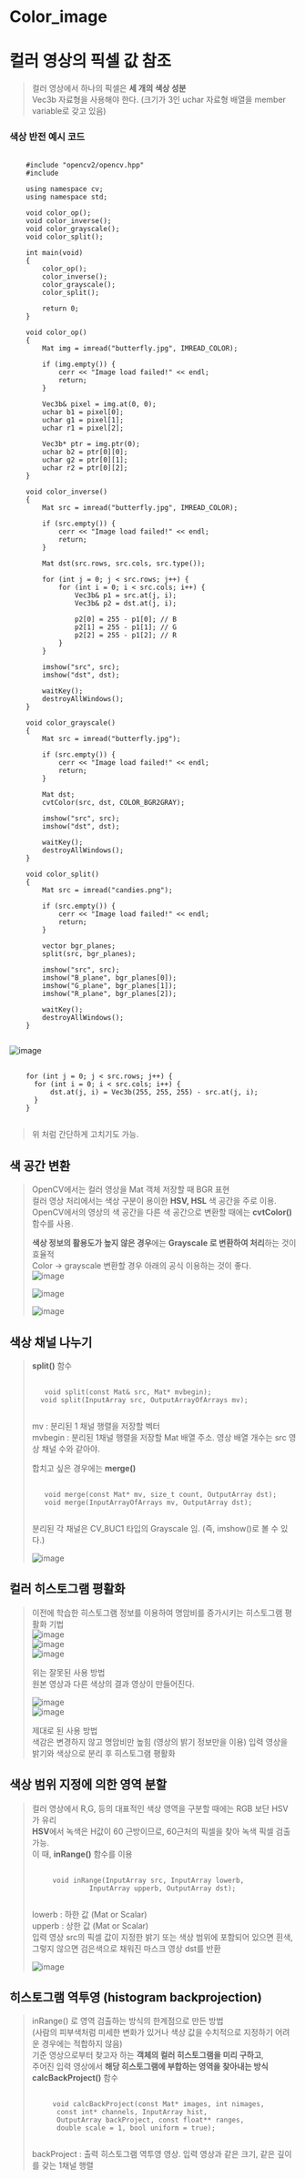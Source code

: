 Color_image 
===

# 컬러 영상의 픽셀 값 참조

> 컬러 영상에서 하나의 픽셀은 **세 개의 색상 성분** <br>
> Vec3b 자료형을 사용해야 한다. (크기가 3인 uchar 자료형 배열을 member variable로 갖고 있음) <br>

### 색상 반전 예시 코드
<pre>
  <code>
    #include "opencv2/opencv.hpp"
    #include <iostream>
    
    using namespace cv;
    using namespace std;
    
    void color_op();
    void color_inverse();
    void color_grayscale();
    void color_split();
    
    int main(void)
    {
    	color_op();
    	color_inverse();
    	color_grayscale();
    	color_split();
    
    	return 0;
    }
    
    void color_op()
    {
    	Mat img = imread("butterfly.jpg", IMREAD_COLOR);
    
    	if (img.empty()) {
    		cerr << "Image load failed!" << endl;
    		return;
    	}
    
    	Vec3b& pixel = img.at<Vec3b>(0, 0);
    	uchar b1 = pixel[0];
    	uchar g1 = pixel[1];
    	uchar r1 = pixel[2];
    
    	Vec3b* ptr = img.ptr<Vec3b>(0);
    	uchar b2 = ptr[0][0];
    	uchar g2 = ptr[0][1];
    	uchar r2 = ptr[0][2];
    }
    
    void color_inverse()
    {
    	Mat src = imread("butterfly.jpg", IMREAD_COLOR);
    
    	if (src.empty()) {
    		cerr << "Image load failed!" << endl;
    		return;
    	}
    
    	Mat dst(src.rows, src.cols, src.type());
    
    	for (int j = 0; j < src.rows; j++) {
    		for (int i = 0; i < src.cols; i++) {
    			Vec3b& p1 = src.at<Vec3b>(j, i);
    			Vec3b& p2 = dst.at<Vec3b>(j, i);
    
    			p2[0] = 255 - p1[0]; // B
    			p2[1] = 255 - p1[1]; // G
    			p2[2] = 255 - p1[2]; // R
    		}
    	}
    
    	imshow("src", src);
    	imshow("dst", dst);
    
    	waitKey();
    	destroyAllWindows();
    }
    
    void color_grayscale()
    {
    	Mat src = imread("butterfly.jpg");
    
    	if (src.empty()) {
    		cerr << "Image load failed!" << endl;
    		return;
    	}
    
    	Mat dst;
    	cvtColor(src, dst, COLOR_BGR2GRAY);
    
    	imshow("src", src);
    	imshow("dst", dst);
    
    	waitKey();
    	destroyAllWindows();
    }
    
    void color_split()
    {
    	Mat src = imread("candies.png");
    
    	if (src.empty()) {
    		cerr << "Image load failed!" << endl;
    		return;
    	}
    
    	vector<Mat> bgr_planes;
    	split(src, bgr_planes);
    
    	imshow("src", src);
    	imshow("B_plane", bgr_planes[0]);
    	imshow("G_plane", bgr_planes[1]);
    	imshow("R_plane", bgr_planes[2]);
    
    	waitKey();
    	destroyAllWindows();
    }
  </code>
</pre>

![image](https://github.com/god102104/openCV_Practice/assets/43011129/226a3ce6-46c3-478c-b696-49a45e4fa4e9)

<pre>
  <code>
    for (int j = 0; j < src.rows; j++) {
      for (int i = 0; i < src.cols; i++) {
          dst.at<Vec3b>(j, i) = Vec3b(255, 255, 255) - src.at<Vec3b>(j, i);
      }
    }
  </code>
</pre>

> 위 처럼 간단하게 고치기도 가능. <br>

## 색 공간 변환
> OpenCV에서는 컬러 영상을 Mat 객체 저장할 때 BGR 표현 <br>
> 컬러 영상 처리에서는 색상 구분이 용이한 **HSV, HSL** 색 공간을 주로 이용. <br>
> OpenCV에서의 영상의 색 공간을 다른 색 공간으로 변환할 때에는 **cvtColor()** 함수를 사용. <br>
>
> **색상 정보의 활용도가 높지 않은 경우**에는 **Grayscale 로 변환하여 처리**하는 것이 효율적 <br>
> Color → grayscale 변환할 경우 아래의 공식 이용하는 것이 좋다. <br>
> ![image](https://github.com/god102104/openCV_Practice/assets/43011129/07905832-2104-45e0-a4ba-a5d7dafd1040)<br>
>
> ![image](https://github.com/god102104/openCV_Practice/assets/43011129/be1989a8-3583-4bfd-a62f-437528c8bd82)<br>
>
> ![image](https://github.com/god102104/openCV_Practice/assets/43011129/abdc3947-b4bd-4a71-aa07-87699e28bcea)<br>


## 색상 채널 나누기
> **split()** 함수
> <pre>
>  <code>
>    void split(const Mat& src, Mat* mvbegin);
>   void split(InputArray src, OutputArrayOfArrays mv);
>  </code>
> </pre>
>
> mv : 분리된 1 채널 행렬을 저장할 벡터 <br>
> mvbegin : 분리된 1채널 행렬을 저장할 Mat 배열 주소. 영상 배열 개수는 src 영상 채널 수와 같아야. <br>
>
> 합치고 싶은 경우에는 **merge()**
> <pre>
>  <code>
>    void merge(const Mat* mv, size_t count, OutputArray dst);
>    void merge(InputArrayOfArrays mv, OutputArray dst);
>  </code>
> </pre>
>
> 분리된 각 채널은 CV_8UC1 타입의 Grayscale 임. (즉, imshow()로 볼 수 있다.) <br>
>
> ![image](https://github.com/god102104/openCV_Practice/assets/43011129/202c438b-6b92-493b-9dff-120a7b44dbd4)<br>


## 컬러 히스토그램 평활화
> 이전에 학습한 히스토그램 정보를 이용하여 명암비를 증가시키는 히스토그램 평활화 기법 <br>
> ![image](https://github.com/god102104/openCV_Practice/assets/43011129/bdce803f-6dcd-456a-a3e8-b52e70e57e7b)<br>
> ![image](https://github.com/god102104/openCV_Practice/assets/43011129/def311e7-de08-432d-8343-aa04b95c286d)<br>
> ![image](https://github.com/god102104/openCV_Practice/assets/43011129/87184e72-b74b-4241-92a1-496842e6efd4)<br>
>
> 위는 잘못된 사용 방법 <br>
> 원본 영상과 다른 색상의 결과 영상이 만들어진다. <br>
>
> ![image](https://github.com/god102104/openCV_Practice/assets/43011129/7f27aead-d783-4c41-a790-915599d1ce41)<br>
> ![image](https://github.com/god102104/openCV_Practice/assets/43011129/3a883234-36b9-40d1-a289-564d8ecbffe5)<br>
>
> 제대로 된 사용 방법 <br>
> 색감은 변경하지 않고 명암비만 높힘 (영상의 밝기 정보만을 이용)
> 입력 영상을 밝기와 색상으로 분리 후 히스토그램 평활화

## 색상 범위 지정에 의한 영역 분할
> 컬러 영상에서 R,G, 등의 대표적인 색상 영역을 구분할 때에는 RGB 보단 HSV 가 유리 <br>
> **HSV**에서 녹색은 H값이 60 근방이므로, 60근처의 픽셀을 찾아 녹색 픽셀 검출 가능. <br>
> 이 때, **inRange()** 함수를 이용 <br>
>
> <pre>
>  <code>
>      void inRange(InputArray src, InputArray lowerb,
>               InputArray upperb, OutputArray dst);
>  </code>
> </pre>
>
> lowerb : 하한 값 (Mat or Scalar) <br>
> upperb : 상한 값 (Mat or Scalar) <br>
> 입력 영상 src의 픽셀 값이 지정한 밝기 또는 색상 범위에 포함되어 있으면 흰색, <br>
> 그렇지 않으면 검은색으로 채워진 마스크 영상 dst를 반환 <br>
>
> ![image](https://github.com/god102104/openCV_Practice/assets/43011129/ccd5a187-879f-4ae2-918b-f8998e917740)<br>


## 히스토그램 역투영 (histogram backprojection)
> inRange() 로 영역 검출하는 방식의 한계점으로 만든 방법 <br>
> (사람의 피부색처럼 미세한 변화가 있거나 색상 값을 수치적으로 지정하기 어려운 경우에는 적합하지 않음) <br>
> 기준 영상으로부터 찾고자 하는 **객체의 컬러 히스토그램을 미리 구하고**, <br>
> 주어진 입력 영상에서 **해당 히스토그램에 부합하는 영역을 찾아내는 방식** <br>
> **calcBackProject()** 함수 <br>
>
> <pre>
>  <code>
>      void calcBackProject(const Mat* images, int nimages,
>       const int* channels, InputArray hist,
>       OutputArray backProject, const float** ranges,
>       double scale = 1, bool uniform = true);
>  </code>
> </pre>
>
> backProject : 출력 히스토그램 역투영 영상. 입력 영상과 같은 크기, 같은 깊이를 갖는 1채널 행렬 <br>



